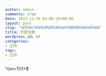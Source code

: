 ```yaml
---
author: admin
comments: true
date: 2013-12-26 03:06:18+00:00
layout: post
slug: '%e5%8c%b9%e9%85%8d%e5%90%88%e6%95%b0'
title: 匹配合数
wordpress_id: 68
categories:
- 正则
tags:
- 正则
---
```


^(xx+?)\1+$
